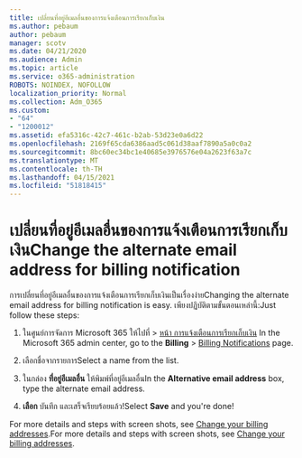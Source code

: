 ```yaml
---
title: เปลี่ยนที่อยู่อีเมลอื่นของการแจ้งเตือนการเรียกเก็บเงิน
ms.author: pebaum
author: pebaum
manager: scotv
ms.date: 04/21/2020
ms.audience: Admin
ms.topic: article
ms.service: o365-administration
ROBOTS: NOINDEX, NOFOLLOW
localization_priority: Normal
ms.collection: Adm_O365
ms.custom:
- "64"
- "1200012"
ms.assetid: efa5316c-42c7-461c-b2ab-53d23e0a6d22
ms.openlocfilehash: 2169f65cda6386aad5c061d38aaf7890a5a0c0a2
ms.sourcegitcommit: 8bc60ec34bc1e40685e3976576e04a2623f63a7c
ms.translationtype: MT
ms.contentlocale: th-TH
ms.lasthandoff: 04/15/2021
ms.locfileid: "51818415"
---
```

# <a name="change-the-alternate-email-address-for-billing-notification"></a><span data-ttu-id="7976b-102">เปลี่ยนที่อยู่อีเมลอื่นของการแจ้งเตือนการเรียกเก็บเงิน</span><span class="sxs-lookup"><span data-stu-id="7976b-102">Change the alternate email address for billing notification</span></span>

<span data-ttu-id="7976b-103">การเปลี่ยนที่อยู่อีเมลอื่นของการแจ้งเตือนการเรียกเก็บเงินเป็นเรื่องง่าย</span><span class="sxs-lookup"><span data-stu-id="7976b-103">Changing the alternate email address for billing notification is easy.</span></span> <span data-ttu-id="7976b-104">เพียงปฏิบัติตามขั้นตอนเหล่านี้:</span><span class="sxs-lookup"><span data-stu-id="7976b-104">Just follow these steps:</span></span>
  
1. <span data-ttu-id="7976b-105">ในศูนย์การจัดการ Microsoft 365 ให้ไปที่ \> [หน้า การแจ้งเตือนการเรียกเก็บเงิน](https://go.microsoft.com/fwlink/p/?linkid=853212)  </span><span class="sxs-lookup"><span data-stu-id="7976b-105">In the Microsoft 365 admin center, go to the **Billing** \>  [Billing Notifications](https://go.microsoft.com/fwlink/p/?linkid=853212) page.</span></span>

2. <span data-ttu-id="7976b-106">เลือกชื่อจากรายการ</span><span class="sxs-lookup"><span data-stu-id="7976b-106">Select a name from the list.</span></span>

3. <span data-ttu-id="7976b-107">ในกล่อง **ที่อยู่อีเมลอื่น** ให้พิมพ์ที่อยู่อีเมลอื่น</span><span class="sxs-lookup"><span data-stu-id="7976b-107">In the **Alternative email address** box, type the alternate email address.</span></span>

4. <span data-ttu-id="7976b-108">**เลือก** บันทึก และเสร็จเรียบร้อยแล้ว!</span><span class="sxs-lookup"><span data-stu-id="7976b-108">Select **Save** and you're done!</span></span>

<span data-ttu-id="7976b-109">For more details and steps with screen shots, see [Change your billing addresses](https://docs.microsoft.com/microsoft-365/commerce/billing-and-payments/change-your-billing-addresses).</span><span class="sxs-lookup"><span data-stu-id="7976b-109">For more details and steps with screen shots, see [Change your billing addresses](https://docs.microsoft.com/microsoft-365/commerce/billing-and-payments/change-your-billing-addresses).</span></span>
  